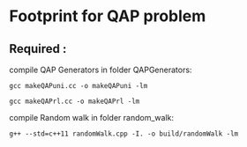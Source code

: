 # Footprint for QAP problem

## Required :

compile QAP Generators in folder QAPGenerators: 

``` gcc makeQAPuni.cc -o makeQAPuni -lm ```

``` gcc makeQAPrl.cc -o makeQAPrl -lm ```


compile Random walk in folder random_walk: 

``` g++ --std=c++11 randomWalk.cpp -I. -o build/randomWalk -lm ```
